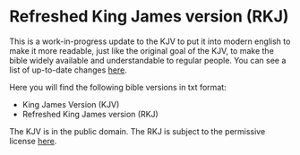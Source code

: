 # Refreshed King James version (RKJ)
This is a work-in-progress update to the KJV to put it into modern english to make it more readable, just like the original goal of the KJV, to make the bible widely available and understandable to regular people. You can see a list of up-to-date changes [here](https://github.com/zacharysnewman/free-bible-versions/blob/main/txt/RKJ/word-changes.md).

Here you will find the following bible versions in txt format:

- King James Version (KJV)
- Refreshed King James version (RKJ)

The KJV is in the public domain. The RKJ is subject to the permissive license [here](https://github.com/zacharysnewman/refreshed-king-james/tree/main?tab=License-1-ov-file).
